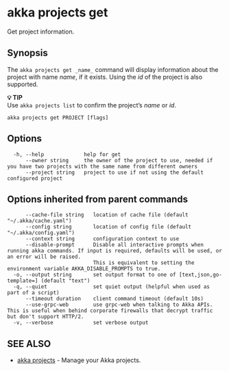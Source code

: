 # akka projects get

Get project information.

## Synopsis

The `akka projects get _name_` command will display information about the project with name _name_, if it exists.
Using the _id_ of the project is also supported.

**💡 TIP**\
Use `akka projects list` to confirm the project’s _name_ or _id_.

```
akka projects get PROJECT [flags]
```

## Options

```
  -h, --help             help for get
      --owner string     the owner of the project to use, needed if you have two projects with the same name from different owners
      --project string   project to use if not using the default configured project
```

## Options inherited from parent commands

```
      --cache-file string   location of cache file (default "~/.akka/cache.yaml")
      --config string       location of config file (default "~/.akka/config.yaml")
      --context string      configuration context to use
      --disable-prompt      Disable all interactive prompts when running akka commands. If input is required, defaults will be used, or an error will be raised.
                            This is equivalent to setting the environment variable AKKA_DISABLE_PROMPTS to true.
  -o, --output string       set output format to one of [text,json,go-template=] (default "text")
  -q, --quiet               set quiet output (helpful when used as part of a script)
      --timeout duration    client command timeout (default 10s)
      --use-grpc-web        use grpc-web when talking to Akka APIs. This is useful when behind corporate firewalls that decrypt traffic but don't support HTTP/2.
  -v, --verbose             set verbose output
```

## SEE ALSO

* [akka projects](akka_projects.html)	 - Manage your Akka projects.
